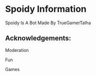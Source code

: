 # Spoidy Information

Spoidy Is A Bot Made By TrueGamerTalha

## Acknowledgements:

Moderation

Fun

Games
